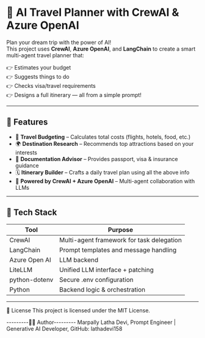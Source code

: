 # 🧳 AI Travel Planner with CrewAI & Azure OpenAI

Plan your dream trip with the power of AI!  
This project uses **CrewAI**, **Azure OpenAI**, and **LangChain** to create a smart multi-agent travel planner that:

👉 Estimates your budget  
👉 Suggests things to do  
👉 Checks visa/travel requirements  
👉 Designs a full itinerary — all from a simple prompt!

---

## 🚀 Features

- 💸 **Travel Budgeting** – Calculates total costs (flights, hotels, food, etc.)
- 🌍 **Destination Research** – Recommends top attractions based on your interests
- 📑 **Documentation Advisor** – Provides passport, visa & insurance guidance
- 🗓️ **Itinerary Builder** – Crafts a daily travel plan using all the above info
- 🧠 **Powered by CrewAI + Azure OpenAI** – Multi-agent collaboration with LLMs

---

## 🧰 Tech Stack

| Tool               | Purpose                                      |
|--------------------|----------------------------------------------|
| CrewAI             | Multi-agent framework for task delegation    |
| LangChain          | Prompt templates and message handling        |
| Azure Open AI      | LLM backend                                  |
| LiteLLM            | Unified LLM interface + patching             |
| python-dotenv      | Secure .env configuration                    |
| Python             | Backend logic & orchestration                |

---

📄 License
This project is licensed under the MIT License.

---------🙋‍♀️ Author---------
Marpally Latha Devi,
Prompt Engineer | Generative AI Developer,
GitHub: lathadevi158